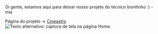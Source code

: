 Oi gente, estamos aqui para deixar nosso projeto do técnico bonitinho :) - mia

Página do projeto -> [Cineastro](https://joaopedroselau.github.io/projeto)
![Texto alternativo: captura de tela na página Home.](./print.jpg "Página Home")
